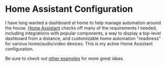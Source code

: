 # Home Assistant Configuration

I have long wanted a dashboard at home to help manage automation around the house. [Home Assistant](https://home-assistant.io/) checks off many of the requirements I needed, including 
integrations with popular components, a way to display a top-level dashboard from a distance, and customizable home automation "readiness" for various home/audio/video devices. This is my active 
Home Assistant configuration. 

Be sure to check out [other examples](https://www.home-assistant.io/cookbook/) for more great ideas.

